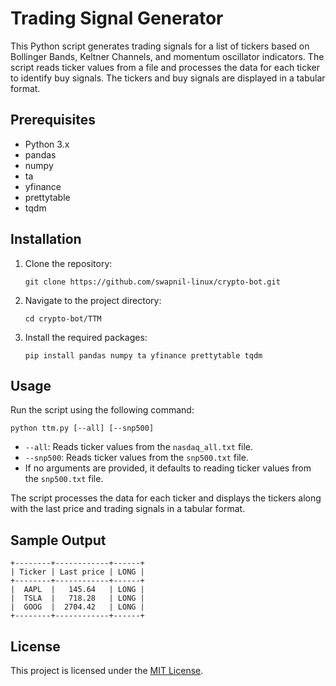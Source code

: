# Trading Signal Generator

This Python script generates trading signals for a list of tickers based on Bollinger Bands, Keltner Channels, and momentum oscillator indicators. The script reads ticker values from a file and processes the data for each ticker to identify buy signals. The tickers and buy signals are displayed in a tabular format.

## Prerequisites

- Python 3.x
- pandas
- numpy
- ta
- yfinance
- prettytable
- tqdm

## Installation

1. Clone the repository:

   ```shell
   git clone https://github.com/swapnil-linux/crypto-bot.git
   ```

2. Navigate to the project directory:

   ```shell
   cd crypto-bot/TTM
   ```

3. Install the required packages:

   ```shell
   pip install pandas numpy ta yfinance prettytable tqdm
   ```

## Usage

Run the script using the following command:

```shell
python ttm.py [--all] [--snp500]
```

- `--all`: Reads ticker values from the `nasdaq_all.txt` file.
- `--snp500`: Reads ticker values from the `snp500.txt` file.
- If no arguments are provided, it defaults to reading ticker values from the `snp500.txt` file.

The script processes the data for each ticker and displays the tickers along with the last price and trading signals in a tabular format.

## Sample Output

```
+--------+------------+------+
| Ticker | Last price | LONG |
+--------+------------+------+
|  AAPL  |   145.64   | LONG |
|  TSLA  |   718.28   | LONG |
|  GOOG  |  2704.42   | LONG |
+--------+------------+------+
```

## License

This project is licensed under the [MIT License](LICENSE).
```